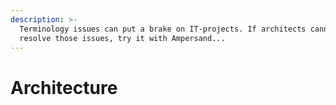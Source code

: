 ```yaml
---
description: >-
  Terminology issues can put a brake on IT-projects. If architects cannot
  resolve those issues, try it with Ampersand...
---
```


# Architecture

